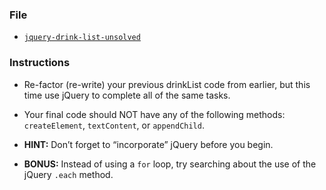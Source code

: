 ### File

* [`jquery-drink-list-unsolved`](Unsolved/jquery-drinklist-unsolved.html)

### Instructions

* Re-factor (re-write) your previous drinkList code from earlier, but this time use jQuery to complete all of the same tasks.

* Your final code should NOT have any of the following methods: `createElement`, `textContent`, or `appendChild`.

* **HINT:** Don’t forget to “incorporate” jQuery before you begin.

* **BONUS:** Instead of using a `for` loop, try searching about the use of the jQuery `.each` method.
